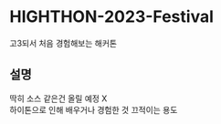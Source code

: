 # HIGHTHON-2023-Festival
고3되서 처음 경험해보는 해커톤

## 설명
딱히 소스 같은건 올릴 예정 X<br>
하이톤으로 인해 배우거나 경험한 것 끄적이는 용도
